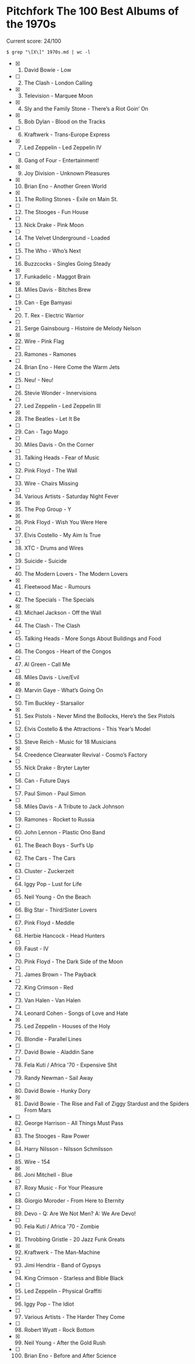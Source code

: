 Pitchfork The 100 Best Albums of the 1970s
==========================================

Current score: 24/100

`$ grep "\[X\]" 1970s.md | wc -l`

- [X] 1. David Bowie - Low
- [ ] 2. The Clash - London Calling
- [X] 3. Television - Marquee Moon
- [X] 4. Sly and the Family Stone - There’s a Riot Goin’ On
- [X] 5. Bob Dylan - Blood on the Tracks
- [ ] 6. Kraftwerk - Trans-Europe Express
- [X] 7. Led Zeppelin - Led Zeppelin IV
- [ ] 8. Gang of Four - Entertainment!
- [X] 9. Joy Division - Unknown Pleasures
- [X] 10. Brian Eno - Another Green World
- [X] 11. The Rolling Stones - Exile on Main St.
- [ ] 12. The Stooges - Fun House
- [ ] 13. Nick Drake - Pink Moon
- [ ] 14. The Velvet Underground - Loaded
- [ ] 15. The Who - Who’s Next
- [ ] 16. Buzzcocks - Singles Going Steady
- [X] 17. Funkadelic - Maggot Brain
- [X] 18. Miles Davis - Bitches Brew
- [ ] 19. Can - Ege Bamyasi
- [ ] 20. T. Rex - Electric Warrior
- [ ] 21. Serge Gainsbourg - Histoire de Melody Nelson
- [X] 22. Wire - Pink Flag
- [ ] 23. Ramones - Ramones
- [ ] 24. Brian Eno - Here Come the Warm Jets
- [ ] 25. Neu! - Neu!
- [ ] 26. Stevie Wonder - Innervisions
- [ ] 27. Led Zeppelin - Led Zeppelin III
- [X] 28. The Beatles - Let It Be
- [ ] 29. Can - Tago Mago
- [ ] 30. Miles Davis - On the Corner
- [ ] 31. Talking Heads - Fear of Music
- [ ] 32. Pink Floyd - The Wall
- [ ] 33. Wire - Chairs Missing
- [ ] 34. Various Artists - Saturday Night Fever
- [X] 35. The Pop Group - Y
- [X] 36. Pink Floyd - Wish You Were Here
- [ ] 37. Elvis Costello - My Aim Is True
- [ ] 38. XTC - Drums and Wires
- [ ] 39. Suicide - Suicide
- [ ] 40. The Modern Lovers - The Modern Lovers
- [X] 41. Fleetwood Mac - Rumours
- [ ] 42. The Specials - The Specials
- [X] 43. Michael Jackson - Off the Wall
- [ ] 44. The Clash - The Clash
- [ ] 45. Talking Heads - More Songs About Buildings and Food
- [ ] 46. The Congos - Heart of the Congos
- [ ] 47. Al Green - Call Me
- [ ] 48. Miles Davis - Live/Evil
- [X] 49. Marvin Gaye - What’s Going On
- [ ] 50. Tim Buckley - Starsailor
- [X] 51. Sex Pistols - Never Mind the Bollocks, Here’s the Sex Pistols
- [ ] 52. Elvis Costello & the Attractions - This Year’s Model
- [ ] 53. Steve Reich - Music for 18 Musicians
- [X] 54. Creedence Clearwater Revival - Cosmo’s Factory
- [ ] 55. Nick Drake - Bryter Layter
- [ ] 56. Can - Future Days
- [ ] 57. Paul Simon - Paul Simon 
- [ ] 58. Miles Davis - A Tribute to Jack Johnson
- [ ] 59. Ramones - Rocket to Russia
- [ ] 60. John Lennon - Plastic Ono Band
- [ ] 61. The Beach Boys - Surf’s Up
- [ ] 62. The Cars - The Cars
- [ ] 63. Cluster - Zuckerzeit
- [ ] 64. Iggy Pop - Lust for Life
- [ ] 65. Neil Young - On the Beach
- [ ] 66. Big Star - Third/Sister Lovers
- [ ] 67. Pink Floyd - Meddle
- [ ] 68. Herbie Hancock - Head Hunters
- [ ] 69. Faust - IV
- [ ] 70. Pink Floyd - The Dark Side of the Moon
- [ ] 71. James Brown - The Payback
- [ ] 72. King Crimson - Red
- [ ] 73. Van Halen - Van Halen
- [ ] 74. Leonard Cohen - Songs of Love and Hate
- [X] 75. Led Zeppelin - Houses of the Holy
- [ ] 76. Blondie - Parallel Lines
- [ ] 77. David Bowie - Aladdin Sane
- [ ] 78. Fela Kuti / Africa '70 - Expensive Shit
- [ ] 79. Randy Newman - Sail Away
- [ ] 80. David Bowie - Hunky Dory
- [X] 81. David Bowie - The Rise and Fall of Ziggy Stardust and the Spiders From Mars
- [ ] 82. George Harrison - All Things Must Pass
- [ ] 83. The Stooges - Raw Power
- [ ] 84. Harry Nilsson - Nilsson Schmilsson
- [ ] 85. Wire - 154
- [X] 86. Joni Mitchell - Blue
- [ ] 87. Roxy Music - For Your Pleasure
- [ ] 88. Giorgio Moroder - From Here to Eternity
- [ ] 89. Devo - Q: Are We Not Men? A: We Are Devo!
- [ ] 90. Fela Kuti / Africa '70 - Zombie
- [ ] 91. Throbbing Gristle - 20 Jazz Funk Greats
- [X] 92. Kraftwerk - The Man-Machine
- [ ] 93. Jimi Hendrix - Band of Gypsys
- [ ] 94. King Crimson - Starless and Bible Black
- [ ] 95. Led Zeppelin - Physical Graffiti
- [ ] 96. Iggy Pop - The Idiot
- [ ] 97. Various Artists - The Harder They Come
- [ ] 98. Robert Wyatt - Rock Bottom
- [X] 99. Neil Young - After the Gold Rush
- [ ] 100. Brian Eno - Before and After Science
